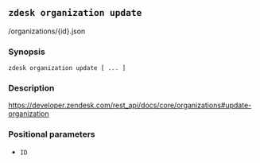 ## `zdesk organization update`

/organizations/{id}.json

### Synopsis

    zdesk organization update [ ... ]

### Description

https://developer.zendesk.com/rest_api/docs/core/organizations#update-organization

### Positional parameters

* `ID`

